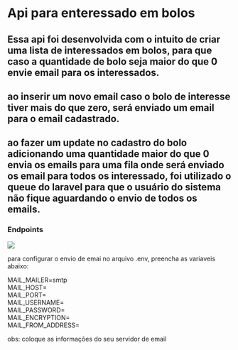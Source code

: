 # Api para enteressado em bolos

## Essa api foi desenvolvida com o intuito de criar uma lista de interessados em bolos, para que caso a quantidade de bolo seja maior do que 0 envie email para os interessados.
## ao inserir um novo email caso o bolo de interesse tiver mais do que zero, será enviado um email para o email cadastrado.
## ao fazer um update no cadastro do bolo adicionando uma quantidade maior do que 0 envia os emails para uma fila onde será enviado os email para todos os interessado, foi utilizado o queue do laravel para que o usuário do sistema não fique aguardando o envio de todos os emails.

### Endpoints
<img src=https://i.ibb.co/tCLvp5t/apibolo.png />

<p> para configurar o envio de emai no arquivo .env, preencha as variaveis abaixo:</p>

MAIL_MAILER=smtp<br>
MAIL_HOST=<br>
MAIL_PORT=<br>
MAIL_USERNAME=<br>
MAIL_PASSWORD=<br>
MAIL_ENCRYPTION=<br>
MAIL_FROM_ADDRESS=<br>
<p> obs: coloque as informações do seu servidor de email

